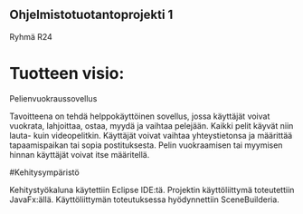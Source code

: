 ## Ohjelmistotuotantoprojekti 1

Ryhmä R24

# Tuotteen visio:

Pelienvuokraussovellus

Tavoitteena on tehdä helppokäyttöinen sovellus, jossa käyttäjät voivat vuokrata, lahjoittaa,
ostaa, myydä ja vaihtaa pelejään. Kaikki pelit käyvät niin lauta- kuin videopelitkin. Käyttäjät
voivat vaihtaa yhteystietonsa ja määrittää tapaamispaikan tai sopia postituksesta. Pelin
vuokraamisen tai myymisen hinnan käyttäjät voivat itse määritellä.

#Kehitysympäristö

Kehitystyökaluna käytettiin Eclipse IDE:tä. Projektin käyttöliittymä toteutettiin JavaFx:ällä. Käyttöliittymän toteutuksessa hyödynnettiin SceneBuilderia.

